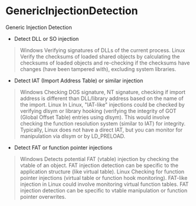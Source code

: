 # GenericInjectionDetection
Generic Injection Detection

- Detect DLL or SO injection
 > Windows
Verifying signatures of DLLs of the current process.
 > Linux
Verify the checksums of loaded shared objects by calculating the checksums of loaded objects and re-checking if the checksums have changes (have been tampered with), excluding system libraries.

- Detect IAT (Import Address Table) or similar injection
 > Windows
Checking DOS signature, NT signature, checking if import address is different than DLL/library address based on the name of the import.
 > Linux
In Linux, "IAT-like" injections could be checked by verifying dlsym or library hooking (verifying the integrity of GOT (Global Offset Table) entries using dlsym).
This would involve checking the function resolution system (similar to IAT) for integrity.
Typically, Linux does not have a direct IAT, but you can monitor for manipulation via dlsym or by LD_PRELOAD.

- Detect FAT or function pointer injections
 > Windows
Detects potential FAT (vtable) injection by checking the vtable of an object.
FAT injection detection can be specific to the application structure (like virtual table).
 > Linux
Checking for function pointer injections (virtual table or function hook monitoring).
FAT-like injection in Linux could involve monitoring virtual function tables.
FAT injection detection can be specific to vtable manipulation or function pointer overwrites.